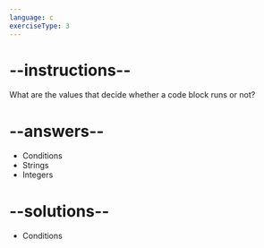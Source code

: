 ```yaml
---
language: c
exerciseType: 3
---
```


# --instructions--

What are the values that decide whether a code block runs or not?

# --answers--

- Conditions
- Strings
- Integers

# --solutions--

- Conditions
